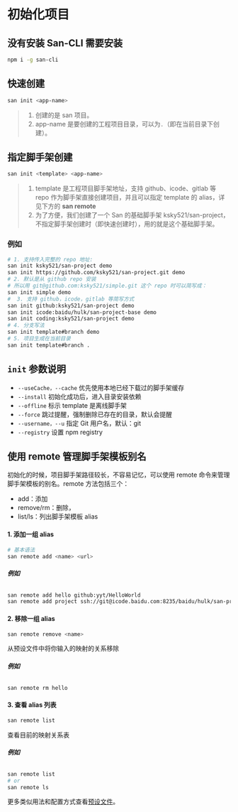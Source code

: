 

# 初始化项目

## 没有安装 San-CLI 需要安装

```bash
npm i -g san-cli
```

## 快速创建

```bash
san init <app-name>
```

> 1. 创建的是 san 项目。
> 2. app-name 是要创建的工程项目目录，可以为`.`（即在当前目录下创建）。

## 指定脚手架创建

```bash
san init <template> <app-name>
```

> 1. template 是工程项目脚手架地址，支持 github、icode、gitlab 等 repo 作为脚手架直接创建项目，并且可以指定 template 的 alias，详见下方的 **san remote**
> 2. 为了方便，我们创建了一个 San 的基础脚手架 ksky521/san-project，不指定脚手架创建时（即快速创建时），用的就是这个基础脚手架。

### 例如

```bash
# 1. 支持传入完整的 repo 地址:
san init ksky521/san-project demo
san init https://github.com/ksky521/san-project.git demo
# 2. 默认是从 github repo 安装
# 所以用 git@github.com:ksky521/simple.git 这个 repo 时可以简写成：
san init simple demo
#  3. 支持 github，icode，gitlab 等简写方式
san init github:ksky521/san-project demo
san init icode:baidu/hulk/san-project-base demo
san init coding:ksky521/san-project demo
# 4. 分支写法
san init template#branch demo
# 5. 项目生成在当前目录
san init template#branch .
```

## `init` 参数说明

-   `--useCache，--cache` 优先使用本地已经下载过的脚手架缓存
-   `--install` 初始化成功后，进入目录安装依赖
-   `--offline` 标示 template 是离线脚手架
-   `--force` 跳过提醒，强制删除已存在的目录，默认会提醒
-   `--username，--u` 指定 Git 用户名，默认：git
-   `--registry` 设置 npm registry

## 使用 remote 管理脚手架模板别名

初始化的时候，项目脚手架路径较长，不容易记忆，可以使用 remote 命令来管理脚手架模板的别名。remote 方法包括三个：

-   add：添加
-   remove/rm：删除，
-   list/ls：列出脚手架模板 alias

#### 1. 添加一组 alias

```bash
# 基本语法
san remote add <name> <url>
```

###### **_例如_**

```bash
san remote add hello github:yyt/HelloWorld
san remote add project ssh://git@icode.baidu.com:8235/baidu/hulk/san-project-base
```

#### 2. 移除一组 alias

```bash
san remote remove <name>
```

从预设文件中将你输入的映射的关系移除

###### **_例如_**

```bash
san remote rm hello
```

#### 3. 查看 alias 列表

```bash
san remote list
```

查看目前的映射关系表

###### **例如**

```bash
san remote list
# or
san remote ls
```

更多类似用法和配置方式查看[预设文件](/presets.md)。
